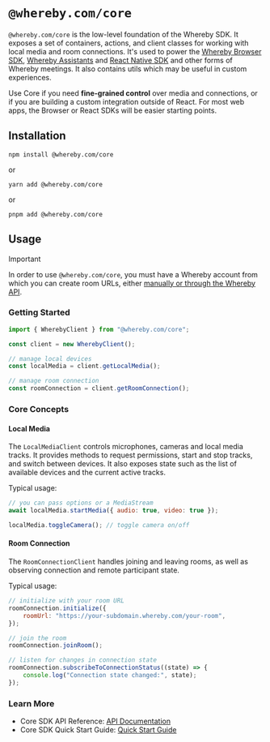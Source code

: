 # `@whereby.com/core`

`@whereby.com/core` is the low-level foundation of the Whereby SDK. It exposes a set of containers, actions, and client classes for working with local media and room connections. It's used to power the [Whereby Browser SDK](https://github.com/whereby/sdk/tree/main/packages/browser-sdk), [Whereby Assistants](https://github.com/whereby/sdk/tree/main/packages/assistant-sdk) and [React Native SDK](https://github.com/whereby/sdk/tree/main/packages/react-native-sdk) and other forms of Whereby meetings. It also contains utils which may be useful in custom experiences.

Use Core if you need **fine-grained control** over media and connections, or if you are building a custom integration outside of React. For most web apps, the Browser or React SDKs will be easier starting points.

## Installation

```shell
npm install @whereby.com/core
```

or

```shell
yarn add @whereby.com/core
```

or

```shell
pnpm add @whereby.com/core
```

## Usage

> [!IMPORTANT]
> In order to use `@whereby.com/core`, you must have a Whereby account
> from which you can create room URLs, either [manually or through the Whereby
> API](https://docs.whereby.com/whereby-101/creating-and-deleting-rooms).

### Getting Started

```js
import { WherebyClient } from "@whereby.com/core";

const client = new WherebyClient();

// manage local devices
const localMedia = client.getLocalMedia();

// manage room connection
const roomConnection = client.getRoomConnection();
```

### Core Concepts

#### Local Media

The `LocalMediaClient` controls microphones, cameras and local media tracks. It provides methods to request permissions, start and stop tracks, and switch between devices. It also exposes state such as the list of available devices and the current active tracks.

Typical usage:

```js
// you can pass options or a MediaStream
await localMedia.startMedia({ audio: true, video: true });

localMedia.toggleCamera(); // toggle camera on/off
```

#### Room Connection

The `RoomConnectionClient` handles joining and leaving rooms, as well as observing connection and remote participant state.

Typical usage:

```js
// initialize with your room URL
roomConnection.initialize({
    roomUrl: "https://your-subdomain.whereby.com/your-room",
});

// join the room
roomConnection.joinRoom();

// listen for changes in connection state
roomConnection.subscribeToConnectionStatus((state) => {
    console.log("Connection state changed:", state);
});
```

### Learn More

- Core SDK API Reference: [API Documentation](https://docs.whereby.com/reference/core-sdk-reference)
- Core SDK Quick Start Guide: [Quick Start Guide](https://docs.whereby.com/reference/core-sdk-reference/quick-start)
